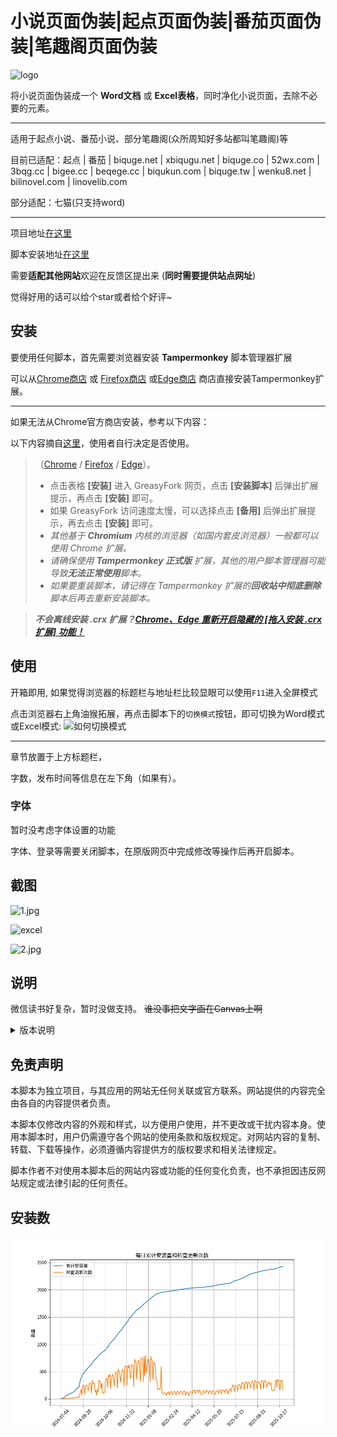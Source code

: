 # 小说页面伪装|起点页面伪装|番茄页面伪装|笔趣阁页面伪装

![logo](https://s21.ax1x.com/2024/08/06/pkxPf0S.png)

将小说页面伪装成一个 **Word文档** 或 **Excel表格**，同时净化小说页面，去除不必要的元素。

___

适用于起点小说、番茄小说、部分笔趣阁(众所周知好多站都叫笔趣阁)等

目前已适配：起点 | 番茄 | biquge.net | xbiqugu.net | biquge.co | 52wx.com | 3bqg.cc | bigee.cc | 
beqege.cc | biqukun.com | biquge.tw | wenku8.net | bilinovel.com | linovelib.com 

部分适配：七猫(只支持word)

___

项目地址[在这里](https://github.com/NiaoBlush/novel-disguise)

脚本安装地址[在这里](https://greasyfork.org/zh-CN/scripts/499657)

需要**适配其他网站**欢迎在反馈区提出来 (**同时需要提供站点网址**)

觉得好用的话可以给个star或者给个好评~

## 安装

要使用任何脚本，首先需要浏览器安装 **Tampermonkey** 脚本管理器扩展

可以从[Chrome商店](https://chrome.google.com/webstore/detail/tampermonkey/dhdgffkkebhmkfjojejmpbldmpobfkfo)
或 [Firefox商店](https://addons.mozilla.org/zh-CN/firefox/addon/tampermonkey/)
或[Edge商店](https://microsoftedge.microsoft.com/addons/detail/tampermonkey/iikmkjmpaadaobahmlepeloendndfphd?hl=zh-CN)
商店直接安装Tampermonkey扩展。

---

如果无法从Chrome官方商店安装，参考以下内容：

以下内容摘自[这里](https://github.com/XIU2/UserScript/blob/master/README.md)，使用者自行决定是否使用。

> （[Chrome](https://pan.lanpw.com/b073l8d1e) /
[Firefox](https://addons.mozilla.org/firefox/addon/tampermonkey/) /
[Edge](https://microsoftedge.microsoft.com/addons/detail/tampermonkey/iikmkjmpaadaobahmlepeloendndfphd?hl=zh-CN)）。
> - 点击表格 **\[安装\]** 进入 GreasyFork 网页，点击 **\[安装脚本\]** 后弹出扩展提示，再点击 **\[安装\]** 即可。
> - 如果 GreasyFork 访问速度太慢，可以选择点击 **\[备用\]** 后弹出扩展提示，再去点击 **\[安装\]** 即可。
> - _其他基于 **Chromium** 内核的浏览器（如国内套皮浏览器）一般都可以使用 Chrome 扩展。_
> - _请确保使用 **Tampermonkey 正式版** 扩展，其他的用户脚本管理器可能导致**无法正常使用**脚本。_
> - _如果要重装脚本，请记得在 Tampermonkey 扩展的**回收站中彻底删除**脚本后再去重新安装脚本。_

> _**不会离线安装 .crx
扩展？[Chrome、Edge 重新开启隐藏的 [拖入安装 .crx 扩展] 功能！](https://zhuanlan.zhihu.com/p/276027099)**_

## 使用

开箱即用, 如果觉得浏览器的标题栏与地址栏比较显眼可以使用`F11`进入全屏模式

点击浏览器右上角油猴拓展，再点击脚本下的`切换模式`按钮，即可切换为Word模式或Excel模式:
![如何切换模式](https://s21.ax1x.com/2024/08/27/pAk5Qa9.jpg)

___

章节放置于上方标题栏，

字数，发布时间等信息在左下角（如果有）。

### 字体

暂时没考虑字体设置的功能

字体、登录等需要关闭脚本，在原版网页中完成修改等操作后再开启脚本。

## 截图

![1.jpg](https://s21.ax1x.com/2024/07/05/pkRJ9nH.jpg)

![excel](https://s21.ax1x.com/2024/08/27/pAk5yxf.jpg)

![2.jpg](https://s21.ax1x.com/2024/07/05/pkRJYgU.jpg)

## 说明

微信读书好复杂，暂时没做支持。 
~~谁没事把文字画在Canvas上啊~~

<details>

<summary>版本说明</summary>

### v2.1

+ 适配七猫(word)

### v2.0.0

大的来了

+ 新增**Excel模式**！
+ 适配 2k / 4k 分辨率

### 历史的版本信息不写了

</details>

## 免责声明
本脚本为独立项目，与其应用的网站无任何关联或官方联系。网站提供的内容完全由各自的内容提供者负责。

本脚本仅修改内容的外观和样式，以方便用户使用，并不更改或干扰内容本身。使用本脚本时，用户仍需遵守各个网站的使用条款和版权规定。对网站内容的复制、转载、下载等操作，必须遵循内容提供方的版权要求和相关法律规定。

脚本作者不对使用本脚本后的网站内容或功能的任何变化负责，也不承担因违反网站规定或法律引起的任何责任。


## 安装数

![install_count](https://github.com/NiaoBlush/novel-disguise/blob/master/install_count.png?raw=true)